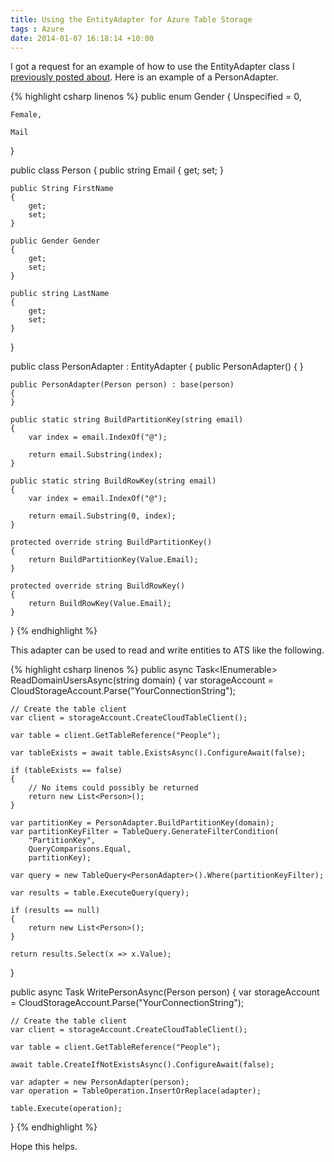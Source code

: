 ```yaml
---
title: Using the EntityAdapter for Azure Table Storage
tags : Azure
date: 2014-01-07 16:18:14 +10:00
---
```


I got a request for an example of how to use the EntityAdapter class I [previously posted about][0]. Here is an example of a PersonAdapter.

{% highlight csharp linenos %}
public enum Gender
{
    Unspecified = 0,
    
    Female,
    
    Mail
}
    
public class Person
{
    public string Email
    {
        get;
        set;
    }
    
    public String FirstName
    {
        get;
        set;
    }
    
    public Gender Gender
    {
        get;
        set;
    }
    
    public string LastName
    {
        get;
        set;
    }
}
    
public class PersonAdapter : EntityAdapter<Person>
{
    public PersonAdapter()
    {
    }
    
    public PersonAdapter(Person person) : base(person)
    {
    }
    
    public static string BuildPartitionKey(string email)
    {
        var index = email.IndexOf("@");
    
        return email.Substring(index);
    }
    
    public static string BuildRowKey(string email)
    {
        var index = email.IndexOf("@");
    
        return email.Substring(0, index);
    }
    
    protected override string BuildPartitionKey()
    {
        return BuildPartitionKey(Value.Email);
    }
    
    protected override string BuildRowKey()
    {
        return BuildRowKey(Value.Email);
    }
}
{% endhighlight %}

This adapter can be used to read and write entities to ATS like the following.

{% highlight csharp linenos %}
public async Task<IEnumerable<Person>> ReadDomainUsersAsync(string domain)
{
    var storageAccount = CloudStorageAccount.Parse("YourConnectionString");
    
    // Create the table client
    var client = storageAccount.CreateCloudTableClient();
    
    var table = client.GetTableReference("People");
    
    var tableExists = await table.ExistsAsync().ConfigureAwait(false);
    
    if (tableExists == false)
    {
        // No items could possibly be returned
        return new List<Person>();
    }
    
    var partitionKey = PersonAdapter.BuildPartitionKey(domain);
    var partitionKeyFilter = TableQuery.GenerateFilterCondition(
        "PartitionKey",
        QueryComparisons.Equal,
        partitionKey);
    
    var query = new TableQuery<PersonAdapter>().Where(partitionKeyFilter);
    
    var results = table.ExecuteQuery(query);
    
    if (results == null)
    {
        return new List<Person>();
    }
    
    return results.Select(x => x.Value);
}
    
public async Task WritePersonAsync(Person person)
{
    var storageAccount = CloudStorageAccount.Parse("YourConnectionString");
    
    // Create the table client
    var client = storageAccount.CreateCloudTableClient();
    
    var table = client.GetTableReference("People");
    
    await table.CreateIfNotExistsAsync().ConfigureAwait(false);
    
    var adapter = new PersonAdapter(person);
    var operation = TableOperation.InsertOrReplace(adapter);
    
    table.Execute(operation);
}
{% endhighlight %}

Hope this helps.

[0]: /2014/01/07/azure-entityadapter-with-unsupported-table-types/
